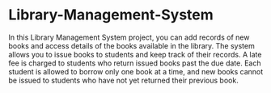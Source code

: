 # Library-Management-System
<p>In this Library Management System project, you can add records of new books and access details of the books available in the library. The system allows you to issue books to students and keep track of their records. A late fee is charged to students who return issued books past the due date. Each student is allowed to borrow only one book at a time, and new books cannot be issued to students who have not yet returned their previous book.</p>
